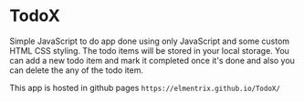 # TodoX
Simple JavaScript to do app done using only JavaScript and some custom HTML CSS styling. The todo items will be stored in your local storage.
You can add a  new todo item and mark it completed once it's done and also you can delete the any of the todo item.

This app is hosted in github pages `https://elmentrix.github.io/TodoX/`
